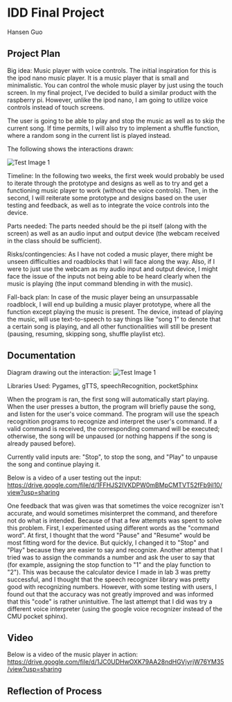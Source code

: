 # IDD Final Project
Hansen Guo

## Project Plan

Big idea: Music player with voice controls. The initial inspiration for this is the ipod nano music player. It is a music player that is small and minimalistic. You can control the whole music player by just using the touch screen. In my final project, I’ve decided to build a similar product with the raspberry pi. However, unlike the ipod nano, I am going to utilize voice controls instead of touch screens.

The user is going to be able to play and stop the music as well as to skip the current song. If time permits, I will also try to implement a shuffle function, where a random song in the current list is played instead.

The following shows the interactions drawn:

![Test Image 1](image0%20(17).jpg)

Timeline: In the following two weeks, the first week would probably be used to iterate through the prototype and designs as well as to try and get a functioning music player to work (without the voice controls). Then, in the second, I will reiterate some prototype and designs based on the user testing and feedback, as well as to integrate the voice controls into the device.

Parts needed: The parts needed should be the pi itself (along with the screen) as well as an audio input and output device (the webcam received in the class should be sufficient).

Risks/contingencies: As I have not coded a music player, there might be unseen difficulties and roadblocks that I will face along the way. Also, if I were to just use the webcam as my audio input and output device, I might face the issue of the inputs not being able to be heard clearly when the music is playing (the input command blending in with the music).

Fall-back plan: In case of the music player being an unsurpassable roadblock, I will end up building a music player prototype, where all the function except playing the music is present. The device, instead of playing the music, will use text-to-speech to say things like “song 1” to denote that a certain song is playing, and all other functionalities will still be present (pausing, resuming, skipping song, shuffle playlist etc).

## Documentation

Diagram drawing out the interaction:
![Test Image 1](image0%20(17).jpg)

Libraries Used: Pygames, gTTS, speechRecognition, pocketSphinx

When the program is ran, the first song will automatically start playing. When the user presses a button, the program will briefly pause the song, and listen for the user's voice command. The program will use the speach recognition programs to recognize and interpret the user's command. If a valid command is received, the corresponding command will be executed; otherwise, the song will be unpaused (or nothing happens if the song is already paused before).

Currently valid inputs are: "Stop", to stop the song, and "Play" to unpause the song and continue playing it.

Below is a video of a user testing out the input:
https://drive.google.com/file/d/1FFHJS2IVKDPW0mBMpCMTVT52fFb9il10/view?usp=sharing

One feedback that was given was that sometimes the voice recognizer isn't accurate, and would sometimes misinterpret the command, and therefore not do what is intended. Because of that a few attempts was spent to solve this problem. First, I experimented using different words as the "command word". At first, I thought that the word "Pause" and "Resume" would be most fitting word for the device. But quickly, I changed it to "Stop" and "Play" because they are easier to say and recognize. Another attempt that I tried was to assign the commands a number and ask the user to say that (for example, assigning the stop function to "1" and the play function to "2"). This was because the calculator device I made in lab 3 was pretty successful, and I thought that the speech recognizer library was pretty good with recognizing numbers. However, with some testing with users, I found out that the accuracy was not greatly improved and was informed that this "code" is rather unintuitive. The last attempt that I did was try a different voice interpreter (using the google voice recognizer instead of the CMU pocket sphinx).

## Video
Below is a video of the music player in action:
https://drive.google.com/file/d/1JC0UDHwOXK79AA28ndHGVjyrjW76YM35/view?usp=sharing

## Reflection of Process
